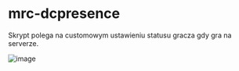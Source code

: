 
# mrc-dcpresence


Skrypt polega na customowym ustawieniu statusu gracza gdy gra na serverze.

![image](https://user-images.githubusercontent.com/73401935/165368108-afde4225-7372-4d7d-adec-270747bb9887.png)

